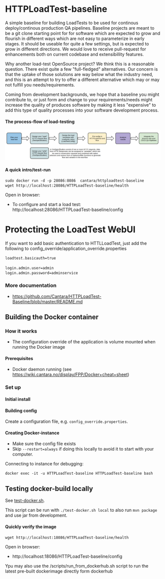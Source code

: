 # HTTPLoadTest-baseline


A simple baseline for building LoadTests to be used for continous deploy/continous production QA pipelines.  Baseline projects are meant to be a git clone starting point for for software which are expected to grow and flourish in different ways which are not easy to parameterize in early stages. It should be useable for quite a few settings, but is expected to grow in different directions. We would love to receive pull-request for enhancements both on current codebase and extensibillity features.

Why another load-test OpenSource project?  We think this is a reasonable question. There exist quite a few "full-fledged" alternatives. Our concern is that the uptake of those solutions are way below what the industry need, and this is an attempt to try to offer a different alternative which may or may not fulfill you needs/requirements. 

Coming from development backgrounds, we hope that a baseline you might contribute to, or just form and change to your requirements/needs might increase the quality of produces software by making it less "expensive" to add this type of quality processes into your software development process.

#### The process-flow of load-testing

![The flow of LoadTest investments](https://github.com/Cantara/HTTPLoadTest-Baseline/raw/master/HTTPLoadTest-FullProcessFlow.png)

#### A quick intro/test-run 

```jshelllanguage
sudo docker run -d -p 28086:8086  cantara/httploadtest-baseline
wget http://localhost:28086/HTTPLoadTest-baseline/health
```

Open in browser:  
* To configure and start a load test: http://localhost:28086/HTTPLoadTest-baseline/config   

# Protecting the LoadTest WebUI

If you want to add basic authentication to HTTLLoadTest, just add the following to config_override/application_override.properties
```properties
loadtest.basicauth=true

login.admin.user=admin
login.admin.password=adminservice
```


### More documentation
* https://github.com/Cantara/HTTPLoadTest-Baseline/blob/master/README.md



## Building the Docker container 

### How it works
* The configuration override of the application is volume mounted when running the Docker image

#### Prerequisites
* Docker daemon running (see https://wiki.cantara.no/display/FPP/Docker+cheat+sheet)

### Set up

#### Initial install

#### Building config
Create a configuration file, e.g. `config_override.properties`.

#### Creating Docker-instance
* Make sure the config file exists
* Skip `--restart=always` if doing this locally to avoid it to start with your computer.

Connecting to instance for debugging:
```jshelllanguage
docker exec -it -u HTTPLoadTest-baseline HTTPLoadTest-baseline bash
```

## Testing docker-build locally
See [test-docker.sh](test-docker.sh).

This script can be run with `./test-docker.sh local` to also run `mvn package` and use jar from development.

#### Quickly verify the image
```jshelllanguage
wget http://localhost:18086/HTTPLoadTest-baseline/health
```

Open in browser:  
* http://localhost:18086/HTTPLoadTest-baseline/config


Ypu may also use the /scripts/run_from_dockerhub.sh script to run the latest pre-built dockerimage directly form dockerhub